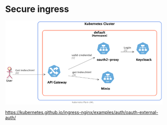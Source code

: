 # Secure ingress


![Graf](../../out/Keycloack/simple-ingress/simple-ingress/simple-ingress.png)




https://kubernetes.github.io/ingress-nginx/examples/auth/oauth-external-auth/